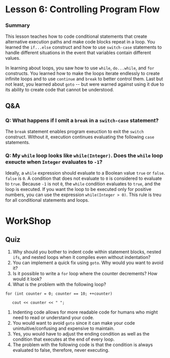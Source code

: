 # Lesson 6: Controlling Program Flow

### Summary
This lesson teaches how to code conditional statements that create alternative execution paths and make code blocks repeat in a loop. You learned the `if...else` construct and how to use `switch-case` statements to handle different situations in the event that variables contain different values.

In learning about loops, you saw how to use `while`, `do...while`, and `for` constructs. You learned how to make the loops iterate endlessly to create infinite loops and to use `continue` and `break` to better control them. Last but not least, you learned about `goto` -- but were warned against using it due to its ability to create code that cannot be understood.

## Q&A
### Q: What happens if I omit a `break` in a `switch-case` statement?
The `break` statement enables program exeuction to exit the `switch` construct. Without it, execution continues evaluating the following `case` statements.

### Q: My `while` loop looks like `while(Integer)`. Does the `while` loop exeucte when `Integer` evaluates to `-1`?
Ideally, a `while` expression should evaluate to a Boolean value `true` or `false`. `false` is `0`. A condition that does not evaluate to `0` is considered to evaluate to `true`. Because `-1` is not `0`, the `while` condition evaluates to `true`, and the loop is executed. If you want the loop to be executed only for positive numbers, you can use the expression `while(Integer > 0)`. This rule is treu for all conditional statements and loops.

# WorkShop
## Quiz
1. Why should you bother to indent code within statement blocks, nested `ifs`, and nested loops when it compiles even without indentation?
2. You can implement a quick fix using `goto`. Why would you want to avoid it?
3. Is it possible to write a `for` loop where the counter decrements? How would it look?
4. What is the problem with the following loop?

`for (int counter = 0; counter == 10; ++counter) `

`   cout << counter << " ";`

1. Indenting code allows for more readable code for humans who might need to read or understand your code.
2. You would want to avoid `goto` since it can make your code unintuitive/confusing and expensive to maintain.
3. Yes, you would have to adjust the ending condition as well as the condition that executes at the end of every loop.
4. The problem with the following code is that the condition is always evaluated to false, therefore, never executing.

